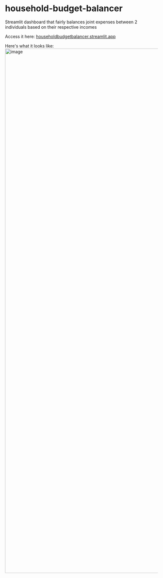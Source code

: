 # household-budget-balancer
Streamlit dashboard that fairly balances joint expenses between 2 individuals based on their respective incomes

Access it here: [householdbudgetbalancer.streamlit.app](https://householdbudgetbalancer.streamlit.app/)

Here's what it looks like:
<img width="1728" alt="image" src="https://github.com/parker84/household-budget-balancer/assets/12496987/62f8e5a0-595b-42b3-bb08-73d498c1deb1">
